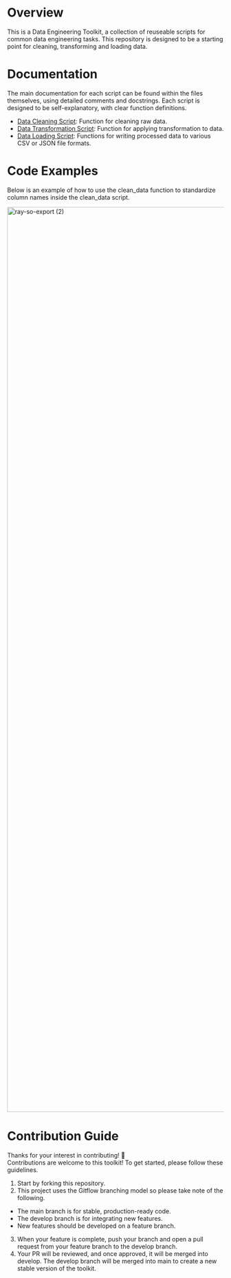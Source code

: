 # Overview
This is a Data Engineering Toolkit, a collection of reuseable scripts for common data engineering tasks.
This repository is designed to be a starting point for cleaning, transforming and loading data.



# Documentation
The main documentation for each script can be found within the files themselves, using detailed comments and docstrings. Each script is designed to be self-explanatory, with clear function definitions.

- [Data Cleaning Script](clean_data.py): Function for cleaning raw data.  
- [Data Transformation Script](transform_data.py): Function for applying transformation to data.  
- [Data Loading Script](load_data.py): Functions for writing processed data to various CSV or JSON file formats.

# Code Examples 
Below is an example of how to use the clean_data function to standardize column names inside the clean_data script.


<img width="3480" height="2104" alt="ray-so-export (2)" src="https://github.com/user-attachments/assets/322911f3-73a9-4dcc-8fa4-5d7ab38f4269" />

# Contribution Guide
Thanks for your interest in contributing! 🚀  
Contributions are welcome to this toolkit! To get started, please follow these guidelines.

1. Start by forking this repository.
2. This project uses the Gitflow branching model so please take note of the following.
- The main branch is for stable, production-ready code.
- The develop branch is for integrating new features.
- New features should be developed on a feature branch.
3. When your feature is complete, push your branch and open a pull request from your feature branch to the develop branch.
4. Your PR will be reviewed, and once approved, it will be merged into develop. The develop branch will be merged into main to create a new stable version of the toolkit.
